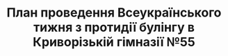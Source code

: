 ﻿---
title: План проведення Всеукраїнського тижня з протидії булінгу в Криворізькій гімназії №55
---

<pdf src="plan.pdf" />
